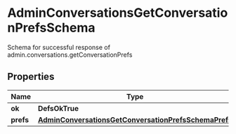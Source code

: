 

# AdminConversationsGetConversationPrefsSchema

Schema for successful response of admin.conversations.getConversationPrefs

## Properties

| Name | Type | Description | Notes |
|------------ | ------------- | ------------- | -------------|
|**ok** | **DefsOkTrue** |  |  |
|**prefs** | [**AdminConversationsGetConversationPrefsSchemaPrefs**](AdminConversationsGetConversationPrefsSchemaPrefs.md) |  |  [optional] |



